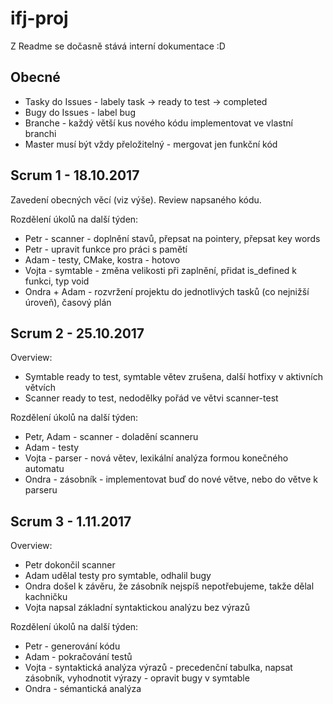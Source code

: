 # ifj-proj
Z Readme se dočasně stává interní dokumentace :D

## Obecné
- Tasky do Issues - labely task -> ready to test -> completed
- Bugy do Issues - label bug
- Branche - každý větší kus nového kódu implementovat ve vlastní branchi
- Master musí být vždy přeložitelný - mergovat jen funkční kód

## Scrum 1 - 18.10.2017
Zavedení obecných věcí (viz výše).
Review napsaného kódu.

Rozdělení úkolů na další týden:
- Petr - scanner - doplnění stavů, přepsat na pointery, přepsat key words
- Petr - upravit funkce pro práci s pamětí
- Adam - testy, CMake, kostra - hotovo   
- Vojta - symtable - změna velikosti při zaplnění, přidat is_defined k funkci, typ void
- Ondra + Adam - rozvržení projektu do jednotlivých tasků (co nejnižší úroveň), časový plán

## Scrum 2 - 25.10.2017
Overview:
  - Symtable ready to test, symtable větev zrušena, další hotfixy v aktivních větvích
  - Scanner ready to test, nedodělky pořád ve větvi scanner-test

Rozdělení úkolů na další týden:
- Petr, Adam - scanner - doladění scanneru
- Adam - testy
- Vojta - parser - nová větev, lexikální analýza formou konečného automatu
- Ondra - zásobník - implementovat buď do nové větve, nebo do větve k parseru

## Scrum 3 - 1.11.2017
Overview:
  - Petr dokončil scanner
  - Adam udělal testy pro symtable, odhalil bugy
  - Ondra došel k závěru, že zásobník nejspíš nepotřebujeme, takže dělal kachničku
  - Vojta napsal základní syntaktickou analýzu bez výrazů

Rozdělení úkolů na další týden:
- Petr - generování kódu
- Adam - pokračování testů
- Vojta - syntaktická analýza výrazů - precedenční tabulka, napsat zásobník, vyhodnotit výrazy
        - opravit bugy v symtable
- Ondra - sémantická analýza
